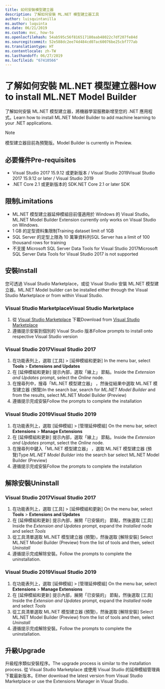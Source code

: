 ```yaml
---
title: 如何安裝模型建立器
description: 了解如何安裝 ML.NET 模型建立器工具
author: luisquintanilla
ms.author: luquinta
ms.date: 06/21/2019
ms.custom: mvc, how-to
ms.openlocfilehash: 54ab595c56f816517180aab48022c7df207fe84d
ms.sourcegitcommit: 52e588dc2ee74d484cd07ac60076be25cbf777ab
ms.translationtype: HT
ms.contentlocale: zh-TW
ms.lasthandoff: 06/27/2019
ms.locfileid: "67410566"
---
```

# <a name="how-to-install-mlnet-model-builder"></a><span data-ttu-id="fbf18-103">了解如何安裝 ML.NET 模型建立器</span><span class="sxs-lookup"><span data-stu-id="fbf18-103">How to install ML.NET Model Builder</span></span>

<span data-ttu-id="fbf18-104">了解如何安裝 ML.NET 模型建立器，將機器學習服務新增至您的 .NET 應用程式。</span><span class="sxs-lookup"><span data-stu-id="fbf18-104">Learn how to install ML.NET Model Builder to add machine learning to your .NET applications.</span></span>

> [!NOTE]
> <span data-ttu-id="fbf18-105">模型建立器目前為預覽版。</span><span class="sxs-lookup"><span data-stu-id="fbf18-105">Model Builder is currently in Preview.</span></span>

## <a name="pre-requisites"></a><span data-ttu-id="fbf18-106">必要條件</span><span class="sxs-lookup"><span data-stu-id="fbf18-106">Pre-requisites</span></span>

- <span data-ttu-id="fbf18-107">Visual Studio 2017 15.9.12 或更新版本 / Visual Studio 2019</span><span class="sxs-lookup"><span data-stu-id="fbf18-107">Visual Studio 2017 15.9.12 or later / Visual Studio 2019</span></span>
- <span data-ttu-id="fbf18-108">.NET Core 2.1 或更新版本的 SDK</span><span class="sxs-lookup"><span data-stu-id="fbf18-108">.NET Core 2.1 or later SDK</span></span>

## <a name="limitations"></a><span data-ttu-id="fbf18-109">限制</span><span class="sxs-lookup"><span data-stu-id="fbf18-109">Limitations</span></span>

- <span data-ttu-id="fbf18-110">ML.NET 模型建立器延伸模組目前僅適用於 Windows 的 Visual Studio。</span><span class="sxs-lookup"><span data-stu-id="fbf18-110">ML.NET Model Builder Extension currently only works on Visual Studio on Windows.</span></span>
- <span data-ttu-id="fbf18-111">1 GB 的定型資料集限制</span><span class="sxs-lookup"><span data-stu-id="fbf18-111">Training dataset limit of 1GB</span></span>
- <span data-ttu-id="fbf18-112">SQL Server 的定型上限為 10 萬筆資料列</span><span class="sxs-lookup"><span data-stu-id="fbf18-112">SQL Server has a limit of 100 thousand rows for training</span></span>
- <span data-ttu-id="fbf18-113">不支援 Microsoft SQL Server Data Tools for Visual Studio 2017</span><span class="sxs-lookup"><span data-stu-id="fbf18-113">Microsoft SQL Server Data Tools for Visual Studio 2017 is not supported</span></span>

## <a name="install"></a><span data-ttu-id="fbf18-114">安裝</span><span class="sxs-lookup"><span data-stu-id="fbf18-114">Install</span></span>

<span data-ttu-id="fbf18-115">您可透過 Visual Studio Marketplace，或從 Visual Studio 安裝 ML.NET 模型建立器。</span><span class="sxs-lookup"><span data-stu-id="fbf18-115">ML.NET Model builder can be installed either through the Visual Studio Marketplace or from within Visual Studio.</span></span> 

### <a name="visual-studio-marketplace"></a><span data-ttu-id="fbf18-116">Visual Studio Marketplace</span><span class="sxs-lookup"><span data-stu-id="fbf18-116">Visual Studio Marketplace</span></span>

1. <span data-ttu-id="fbf18-117">從 [Visual Studio Marketplace](https://marketplace.visualstudio.com/items?itemName=MLNET.07) 下載</span><span class="sxs-lookup"><span data-stu-id="fbf18-117">Download from [Visual Studio Marketplace](https://marketplace.visualstudio.com/items?itemName=MLNET.07)</span></span>
1. <span data-ttu-id="fbf18-118">遵循提示安裝到個別的 Visual Studio 版本</span><span class="sxs-lookup"><span data-stu-id="fbf18-118">Follow prompts to install onto respective Visual Studio version</span></span>

### <a name="visual-studio-2017"></a><span data-ttu-id="fbf18-119">Visual Studio 2017</span><span class="sxs-lookup"><span data-stu-id="fbf18-119">Visual Studio 2017</span></span>

1. <span data-ttu-id="fbf18-120">在功能表列上，選取 [工具]   > [延伸模組和更新] </span><span class="sxs-lookup"><span data-stu-id="fbf18-120">In the menu bar, select **Tools** > **Extensions and Updates**</span></span>
1. <span data-ttu-id="fbf18-121">在 [延伸模組和更新]  提示內部，選取「線上」  節點。</span><span class="sxs-lookup"><span data-stu-id="fbf18-121">Inside the *Extension and Updates* prompt, select the *Online* node.</span></span>
1. <span data-ttu-id="fbf18-122">在搜尋列中，搜尋「ML.NET 模型建立器」  ，然後從結果中選取 ML.NET 模型建立器 (預覽)</span><span class="sxs-lookup"><span data-stu-id="fbf18-122">In the search bar, search for *ML.NET Model Builder* and from the results, select ML.NET Model Builder (Preview)</span></span>
1. <span data-ttu-id="fbf18-123">遵循提示完成安裝</span><span class="sxs-lookup"><span data-stu-id="fbf18-123">Follow the prompts to complete the installation</span></span>

### <a name="visual-studio-2019"></a><span data-ttu-id="fbf18-124">Visual Studio 2019</span><span class="sxs-lookup"><span data-stu-id="fbf18-124">Visual Studio 2019</span></span>

1. <span data-ttu-id="fbf18-125">在功能表列上，選取 [延伸模組]   > [管理延伸模組] </span><span class="sxs-lookup"><span data-stu-id="fbf18-125">On the menu bar, select **Extensions** > **Manage Extensions**</span></span>
1. <span data-ttu-id="fbf18-126">在 [延伸模組和更新]  提示內部，選取「線上」  節點。</span><span class="sxs-lookup"><span data-stu-id="fbf18-126">Inside the *Extension and Updates* prompt, select the *Online* node.</span></span>
1. <span data-ttu-id="fbf18-127">在搜尋列中鍵入「ML.NET 模型建立器」  ，選取 ML.NET 模型建立器 (預覽)</span><span class="sxs-lookup"><span data-stu-id="fbf18-127">Type *ML.NET Model Builder* into the search bar select ML.NET Model Builder (Preview)</span></span>
1. <span data-ttu-id="fbf18-128">遵循提示完成安裝</span><span class="sxs-lookup"><span data-stu-id="fbf18-128">Follow the prompts to complete the installation</span></span>

## <a name="uninstall"></a><span data-ttu-id="fbf18-129">解除安裝</span><span class="sxs-lookup"><span data-stu-id="fbf18-129">Uninstall</span></span>

### <a name="visual-studio-2017"></a><span data-ttu-id="fbf18-130">Visual Studio 2017</span><span class="sxs-lookup"><span data-stu-id="fbf18-130">Visual Studio 2017</span></span>

1. <span data-ttu-id="fbf18-131">在功能表列上，選取 [工具]   > [延伸模組和更新] </span><span class="sxs-lookup"><span data-stu-id="fbf18-131">On the menu bar, select **Tools** > **Extensions and Updates**</span></span>
1. <span data-ttu-id="fbf18-132">在 [延伸模組和更新]  提示內部，展開「已安裝的」  節點，然後選取 [工具] </span><span class="sxs-lookup"><span data-stu-id="fbf18-132">Inside the *Extension and Updates* prompt, expand the *Installed* node and select *Tools*</span></span>
1. <span data-ttu-id="fbf18-133">從工具清單選取 ML.NET 模型建立器 (預覽)，然後選取 [解除安裝] </span><span class="sxs-lookup"><span data-stu-id="fbf18-133">Select ML.NET Model Builder (Preview) from the list of tools and then, select *Uninstall*</span></span>
1. <span data-ttu-id="fbf18-134">遵循提示完成解除安裝。</span><span class="sxs-lookup"><span data-stu-id="fbf18-134">Follow the prompts to complete the uninstallation.</span></span>

### <a name="visual-studio-2019"></a><span data-ttu-id="fbf18-135">Visual Studio 2019</span><span class="sxs-lookup"><span data-stu-id="fbf18-135">Visual Studio 2019</span></span>

1. <span data-ttu-id="fbf18-136">在功能表列上，選取 [延伸模組]   > [管理延伸模組] </span><span class="sxs-lookup"><span data-stu-id="fbf18-136">On the menu bar, select **Extensions** > **Manage Extensions**</span></span>
1. <span data-ttu-id="fbf18-137">在 [延伸模組和更新]  提示內部，展開「已安裝的」  節點，然後選取 [工具] </span><span class="sxs-lookup"><span data-stu-id="fbf18-137">Inside the *Extension and Updates* prompt, expand the *Installed* node and select *Tools*</span></span>
1. <span data-ttu-id="fbf18-138">從工具清單選取 ML.NET 模型建立器 (預覽)，然後選取 [解除安裝] </span><span class="sxs-lookup"><span data-stu-id="fbf18-138">Select ML.NET Model Builder (Preview) from the list of tools and then, select *Uninstall*</span></span>
1. <span data-ttu-id="fbf18-139">遵循提示完成解除安裝。</span><span class="sxs-lookup"><span data-stu-id="fbf18-139">Follow the prompts to complete the uninstallation.</span></span>

## <a name="upgrade"></a><span data-ttu-id="fbf18-140">升級</span><span class="sxs-lookup"><span data-stu-id="fbf18-140">Upgrade</span></span>

<span data-ttu-id="fbf18-141">升級程序類似安裝程序。</span><span class="sxs-lookup"><span data-stu-id="fbf18-141">The upgrade process is similar to the installation process.</span></span> <span data-ttu-id="fbf18-142">從 Visual Studio Marketplace 或使用 Visual Studio 的延伸模組管理員下載最新版本。</span><span class="sxs-lookup"><span data-stu-id="fbf18-142">Either download the latest version from Visual Studio Marketplace or use the Extensions Manager in Visual Studio.</span></span>
